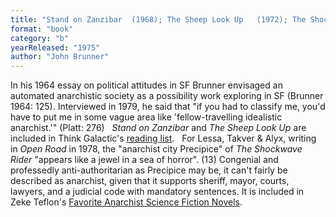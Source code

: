 ```yaml
---
title: "Stand on Zanzibar  (1968); The Sheep Look Up   (1972); The Shockwave Rider (1975)"
format: "book"
category: "b"
yearReleased: "1975"
author: "John Brunner"
---
```

In his 1964 essay on political attitudes in SF Brunner  envisaged an automated anarchistic society as a possibility work exploring in SF  (Brunner 1964: 125). Interviewed in 1979, he said that  "if you had to classify me, you'd have to put me in some vague area like 'fellow-travelling idealistic anarchist.'"  (Platt: 276)
 
<em>Stand on Zanzibar</em> and <em>The Sheep Look Up</em> are  included in Think Galactic's <a href="http://thinkgalactic.org/reading-lists/by-author/">reading list</a>.
 
For Lessa, Takver & Alyx, writing in <em>Open Road</em> in 1978, the  "anarchist city Precipice" of <em>The Shockwave Rider</em> "appears like a jewel in a sea of horror". (13) Congenial and professedly anti-authoritarian as Precipice may be, it can't fairly be described as anarchist, given that it supports sheriff, mayor, courts, lawyers, and a judicial code with mandatory sentences.  It is included in Zeke Teflon's <a href="http://seesharppress.wordpress.com/2013/10/24/anarchist-science-fiction-favorite-novels/"> Favorite Anarchist Science Fiction Novels</a>.
